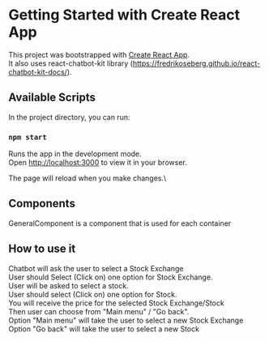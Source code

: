# Getting Started with Create React App

This project was bootstrapped with [Create React App](https://github.com/facebook/create-react-app).\
It also uses react-chatbot-kit library (https://fredrikoseberg.github.io/react-chatbot-kit-docs/).

## Available Scripts

In the project directory, you can run:

### `npm start`

Runs the app in the development mode.\
Open [http://localhost:3000](http://localhost:3000) to view it in your browser.

The page will reload when you make changes.\

## Components
GeneralComponent is a component that is used for each container


## How to use it
Chatbot will ask the user to select a Stock Exchange\
User should Select (Click on) one option for Stock Exchange.\
User will be asked to select a stock.\
User should select (Click on) one option for Stock.\
You will receive the price for the selected Stock Exchange/Stock \
Then user can choose from "Main menu" / "Go back".\
Option "Main menu" will take the user to select a new Stock Exchange\
Option "Go back" will take the user to select a new Stock
